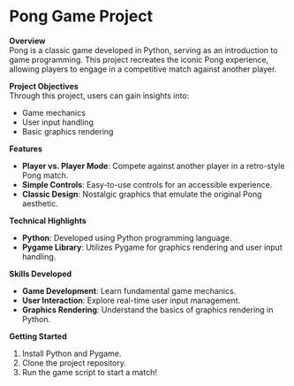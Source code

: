 # Pong Game Project

**Overview**  
Pong is a classic game developed in Python, serving as an introduction to game programming. This project recreates the iconic Pong experience, allowing players to engage in a competitive match against another player.

**Project Objectives**  
Through this project, users can gain insights into:
- Game mechanics
- User input handling
- Basic graphics rendering

**Features**  
- **Player vs. Player Mode**: Compete against another player in a retro-style Pong match.
- **Simple Controls**: Easy-to-use controls for an accessible experience.
- **Classic Design**: Nostalgic graphics that emulate the original Pong aesthetic.

**Technical Highlights**  
- **Python**: Developed using Python programming language.
- **Pygame Library**: Utilizes Pygame for graphics rendering and user input handling.

**Skills Developed**  
- **Game Development**: Learn fundamental game mechanics.
- **User Interaction**: Explore real-time user input management.
- **Graphics Rendering**: Understand the basics of graphics rendering in Python.

**Getting Started**  
1. Install Python and Pygame.
2. Clone the project repository.
3. Run the game script to start a match!

